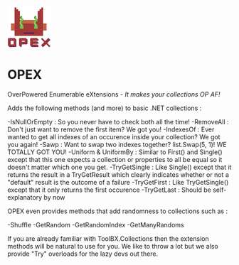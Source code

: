 ![OPEX](https://github.com/Moreault/OPEX/blob/master/opex.png)
# OPEX
OverPowered Enumerable eXtensions - _It makes your collections OP AF!_

Adds the following methods (and more) to basic .NET collections :

-IsNullOrEmpty : So you never have to check both all the time!
-RemoveAll : Don't just want to remove the first item? We got you!
-IndexesOf : Ever wanted to get all indexes of an occurence inside your collection? We got you again!
-Sawp : Want to swap two indexes together? list.Swap(5, 1)! WE TOTALLY GOT YOU!
-Uniform & UniformBy : Similar to First() and Single() except that this one expects a collection or properties to all be equal so it doesn't matter which one you get.
-TryGetSingle : Like Single() except that it returns the result in a TryGetResult<T> which clearly indicates whether or not a "default" result is the outcome of a failure
-TryGetFirst : Like TryGetSingle() except that it only returns the first occurence
-TryGetLast : Should be self-explanatory by now

OPEX even provides methods that add randomness to collections such as :

-Shuffle
-GetRandom
-GetRandomIndex
-GetManyRandoms

If you are already familiar with ToolBX.Collections then the extension methods will be natural to use for you. We like to throw a lot but we also provide "Try" overloads for the lazy devs out there.